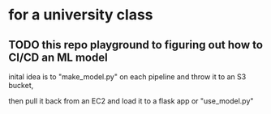 # for a university class

## TODO this repo playground to figuring out how to CI/CD an ML model

inital idea is to "make_model.py" on each pipeline and throw it to an S3 bucket,

then pull it back from an EC2 and load it to a flask app or "use_model.py"
